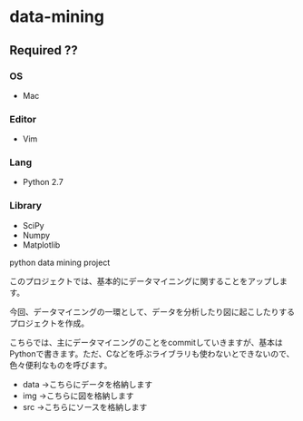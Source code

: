 data-mining
===========

## Required ??

### OS
* Mac
 
### Editor
* Vim

### Lang
* Python 2.7
 
### Library
* SciPy
* Numpy
* Matplotlib

python data mining project 

このプロジェクトでは、基本的にデータマイニングに関することをアップします。

今回、データマイニングの一環として、データを分析したり図に起こしたりするプロジェクトを作成。

こちらでは、主にデータマイニングのことをcommitしていきますが、基本はPythonで書きます。ただ、Cなどを呼ぶライブラリも使わないとできないので、色々便利なものを呼びます。

* data →こちらにデータを格納します
* img →こちらに図を格納します
* src →こちらにソースを格納します
